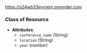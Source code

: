 https://s24wb33myneni.onrender.com
### Class of Resource
- **Attributes**:
  - `conference_name` (String)
  - `location` (String)
  - `year` (number)
